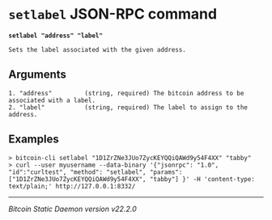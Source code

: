 `setlabel` JSON-RPC command
===========================

**`setlabel "address" "label"`**

```
Sets the label associated with the given address.
```

Arguments
---------

```
1. "address"         (string, required) The bitcoin address to be associated with a label.
2. "label"           (string, required) The label to assign to the address.
```

Examples
--------

```
> bitcoin-cli setlabel "1D1ZrZNe3JUo7ZycKEYQQiQAWd9y54F4XX" "tabby"
> curl --user myusername --data-binary '{"jsonrpc": "1.0", "id":"curltest", "method": "setlabel", "params": ["1D1ZrZNe3JUo7ZycKEYQQiQAWd9y54F4XX", "tabby"] }' -H 'content-type: text/plain;' http://127.0.0.1:8332/
```

***

*Bitcoin Static Daemon version v22.2.0*
